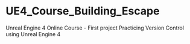 # UE4_Course_Building_Escape
Unreal Engine 4 Online Course - First project 
Practicing Version Control using Unreal Engine 4
